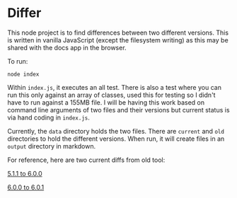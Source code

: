 Differ
===

This node project is to find differences between two different versions. This is
written in vanilla JavaScript (except the filesystem writing) as this may be
shared with the docs app in the browser.

To run:

    node index

Within `index.js`, it executes an all test. There is also a test where you can
run this only against an array of classes, used this for testing so I didn't
have to run against a 155MB file. I will be having this work based on command
line arguments of two files and their versions but current status is via
hand coding in `index.js`.

Currently, the `data` directory holds the two files. There are `current` and `old`
directories to hold the different versions. When run, it will create files in
an `output` directory in markdown.

For reference, here are two current diffs from old tool:

[5.1.1 to 6.0.0](https://github.com/sencha/sencha-documentation/blob/master/markdown/src/main/markdown/extjs/6.0/api_diffs/600_classic_diff.md)

[6.0.0 to 6.0.1](https://github.com/sencha/sencha-documentation/blob/master/markdown/src/main/markdown/extjs/6.0/api_diffs/601_classic_diff.md)
